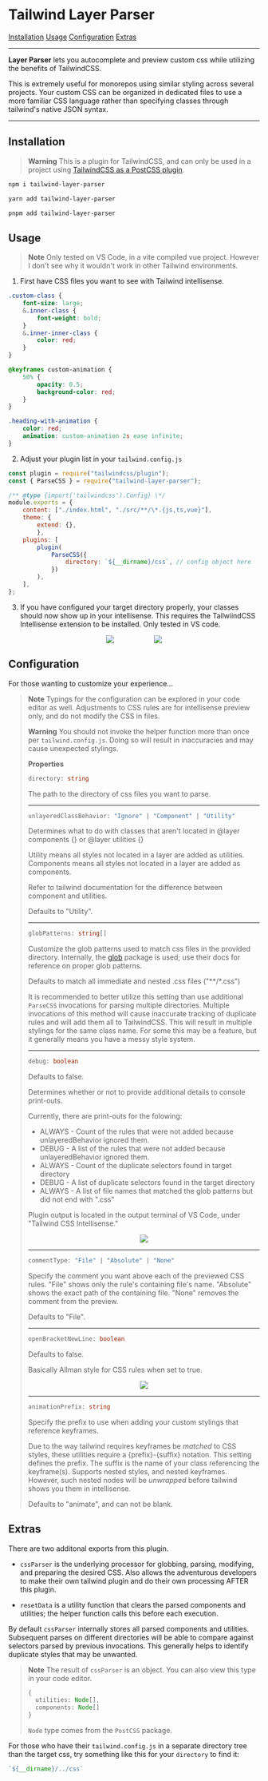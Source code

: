 # Tailwind Layer Parser

[Installation](#installation)
[Usage](#usage)
[Configuration](#configuration)
[Extras](#extras)

---

**Layer Parser** lets you autocomplete and preview custom css while utilizing the benefits of TailwindCSS.

This is extremely useful for monorepos using similar styling across several projects. Your custom CSS can be organized in dedicated files to use a more familiar CSS language rather than specifying classes through tailwind's native JSON syntax.

---

## Installation

> **Warning**
> This is a plugin for TailwindCSS, and can only be used in a project using [TailwindCSS as a PostCSS plugin](https://tailwindcss.com/docs/installation/using-postcss).

```sh
npm i tailwind-layer-parser
```

```sh
yarn add tailwind-layer-parser
```

```sh
pnpm add tailwind-layer-parser
```

## Usage

> **Note**
> Only tested on VS Code, in a vite compiled vue project. However I don't see why it wouldn't work in other Tailwind environments.

1. First have CSS files you want to see with Tailwind intellisense.
```css
.custom-class {
    font-size: large;
    &.inner-class {
        font-weight: bold;
    } 
    &.inner-inner-class {
        color: red;
    }
} 

@keyframes custom-animation {
    50% {
        opacity: 0.5;
        background-color: red;
    }
}

.heading-with-animation {
    color: red;
    animation: custom-animation 2s ease infinite;
}

```
2. Adjust your plugin list in your ```tailwind.config.js```

```js
const plugin = require("tailwindcss/plugin");
const { ParseCSS } = require("tailwind-layer-parser");

/** @type {import('tailwindcss').Config} \*/
module.exports = {
    content: ["./index.html", "./src/**/\*.{js,ts,vue}"],
    theme: {
        extend: {},
        },
    plugins: [
        plugin(
            ParseCSS({
                directory: `${__dirname}/css`, // config object here
            })
        ),
    ],
};
```
3. If you have configured your target directory properly, your classes should now show up in your intellisense. This requires the TailwiindCSS Intellisense extension to be installed. Only tested in VS code.
<div style="display: flex; align-items: center; justify-content: center; gap: 5rem;">
    <img src="./assets/IntellisenseCommentPreview.png" />
    <img src="./assets/KeyframeIntellisensePreview.png"/>
</div>

## Configuration
For those wanting to customize your experience...
> **Note**
> Typings for the configuration can be explored in your code editor as well.
> Adjustments to CSS rules are for intellisense preview only, and do not modify the CSS in files.
>
> **Warning**
> You should not invoke the helper function more than once per ```tailwind.config.js```. Doing so will result in inaccuracies and may cause unexpected stylings.
> 
> **Properties**
> ```ts
> directory: string
> ``` 
> The path to the directory of css files you want to parse.
> 
> ---
> ```ts
> unlayeredClassBehavior: "Ignore" | "Component" | "Utility"
> ```
> Determines what to do with classes that aren't located in @layer components {} or @layer utilities {}
>
> Utility means all styles not located in a layer are added as utilities.
> Components means all styles not located in a layer are added as components.
>
> Refer to tailwind documentation for the difference between component and utilities.
> 
> Defaults to "Utility".
>
> ---
> ```ts
> globPatterns: string[]
> ```
> Customize the glob patterns used to match css files in the provided directory. Internally, the [glob](https://www.npmjs.com/package/glob) package is used; use their docs for reference on proper glob patterns.
> 
> Defaults to match all immediate and nested .css files ("**/*.css")
>
> It is recommended to better utilize this setting than use additional ```ParseCSS``` invocations for parsing multiple directories. Multiple invocations of this method will cause inaccurate tracking of duplicate rules and will add them all to TailwindCSS. This will result in multiple stylings for the same class name. For some this may be a feature, but it generally means you have a messy style system.
>
> ---
> ```ts
> debug: boolean
> ```
> Defaults to false.
> 
> Determines whether or not to provide additional details to console print-outs.
> 
> Currently, there are print-outs for the folowing:
> - ALWAYS - Count of the rules that were not added because unlayeredBehavior ignored them.
> - DEBUG - A list of the rules that were not added because unlayeredBehavior ignored them.
> - ALWAYS - Count of the duplicate selectors found in target directory
> - DEBUG - A list of duplicate selectors found in the target directory
> - ALWAYS - A list of file names that matched the glob patterns but did not end with ".css"
>
> Plugin output is located in the output terminal of VS Code, under "Tailwind CSS Intellisense."
> <div style="text-align:center"><img src="./assets/TailwindOutputTerminal.png" /></div>
>
> ---
> ```ts
> commentType: "File" | "Absolute" | "None"
> ```
>  Specify the comment you want above each of the previewed CSS rules. "File" shows only the rule's containing file's name. "Absolute" shows the exact path of the containing file. "None" removes the comment from the preview.
>
> Defaults to "File".
>
> ---
> 
> ```ts
> openBracketNewLine: boolean
> ```
> Defaults to false.
> 
> Basically Allman style for CSS rules when set to true.
> <div style="text-align:center"><img src="./assets/IntellisenseAllmanStylePreview.png" /></div>
>
> ---
>
> ```ts
> animationPrefix: string
> ```
> Specify the prefix to use when adding your custom stylings that reference keyframes.
>
> Due to the way tailwind requires keyframes be *matched* to CSS styles, these utilities require a {prefix}-{suffix} notation. This setting defines the prefix. The suffix is the name of your class referencing the keyframe(s). Supports nested styles, and nested keyframes. However, such nested nodes will be *unwrapped* before tailwind shows you them in intellisense.
> 
> Defaults to "animate", and can not be blank.

## Extras
There are two additonal exports from this plugin. 

* ```cssParser``` is the underlying processor for globbing, parsing, modifying, and preparing the desired CSS. Also allows the adventurous developers to make their own tailwind plugin and do their own processing AFTER this plugin. 

* ```resetData``` is a utility function that clears the parsed components and utilities; the helper function calls this before each execution. 

By default ```cssParser``` internally stores all parsed components and utilities. Subsequent parses on different directories will be able to compare against selectors parsed by previous invocations. This generally helps to identify duplicate styles that may be unwanted.

> **Note**
> The result of ```cssParser``` is an object. You can also view this type in your code editor.
> ```ts
> {
>   utilities: Node[],
>   components: Node[]
> }
> ```
> ```Node``` type comes from the ```PostCSS``` package.

For those who have their ```tailwind.config.js``` in a separate directory tree than the target css, try something like this for your ```directory``` to find it:
```js
`${__dirname}/../css`
```